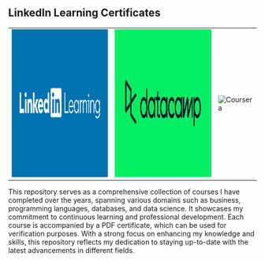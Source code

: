 ## LinkedIn Learning Certificates

<table>
  <tr>
    <td>
      <img src="https://github.com/biesiada/certificates/raw/0b56f899eb9af85b17b2fcafbcf281515e2328be/linkedin%20learning.jpg" alt="LinkedIn Learning Certificate" width="300" height="300">
    </td>
    <td>
      <img src="https://github.com/biesiada/certificates/blob/238835d73fbdcbf1a7be79cd6f23affa9b259bce/datacamp.png" alt="" width="300" height="300">
    </td>
    <td>
      <img src="https://github.com/biesiada/certificates/blob/1400d36ac87250db33b9038abeac18c7955c301c/coursera.png" alt="Coursera" width="300" height="300">
    </td>
  </tr>
</table>




This repository serves as a comprehensive collection of courses I have completed over the years, spanning various domains such as business, programming languages, databases, and data science. It showcases my commitment to continuous learning and professional development. Each course is accompanied by a PDF certificate, which can be used for verification purposes. With a strong focus on enhancing my knowledge and skills, this repository reflects my dedication to staying up-to-date with the latest advancements in different fields.




